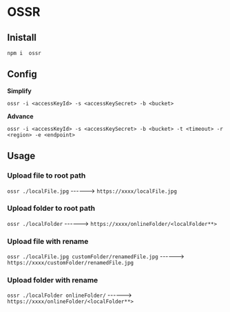 # OSSR
## Inistall
`npm i  ossr`

## Config

**Simplify**

`ossr -i <accessKeyId> -s <accessKeySecret> -b <bucket>`

**Advance**

`ossr -i <accessKeyId> -s <accessKeySecret> -b <bucket> -t <timeout> -r <region> -e <endpoint>`

## Usage
### Upload file to root path
`ossr ./localFile.jpg` ------> `https://xxxx/localFile.jpg`
### Upload folder to root path
`ossr ./localFolder` ------> `https://xxxx/onlineFolder/<localFolder**>`

### Upload file with rename
`ossr ./localFile.jpg customFolder/renamedFile.jpg` ------> `https://xxxx/customFolder/renamedFile.jpg`

### Upload folder with rename
`ossr ./localFolder onlineFolder/` ------> `https://xxxx/onlineFolder/<localFolder**>`
